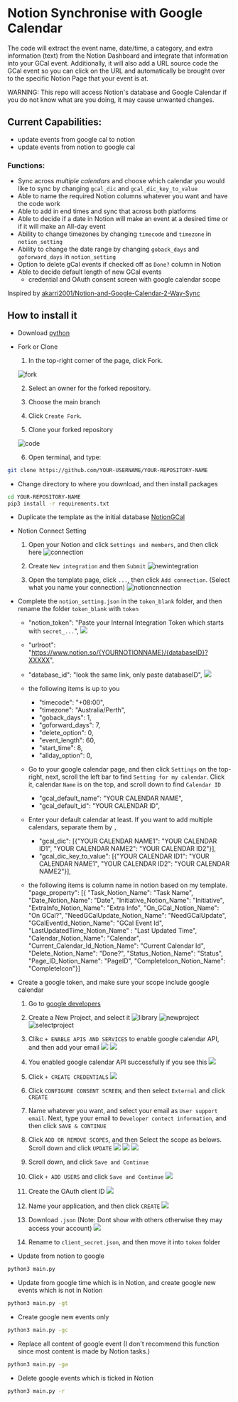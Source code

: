 # Notion Synchronise with Google Calendar
The code will extract the event name, date/time, a category, and extra information (text) from the Notion Dashboard and integrate that information into your GCal event. Additionally, it will also add a URL source code the GCal event so you can click on the URL and automatically be brought over to the specific Notion Page that your event is at.

WARNING: This repo will access Notion's database and Google Calendar if you do not know what are you doing, it may cause unwanted changes.

## Current Capabilities:
- update events from google cal to notion
- update events from notion to google cal

### Functions:
- Sync across *multiple calendars* and choose which calendar you would like to sync by changing `gcal_dic` and `gcal_dic_key_to_value`
- Able to name the required Notion columns whatever you want and have the code work
- Able to add in end times and sync that across both platforms
- Able to decide if a date in Notion will make an event at a desired time or if it will make an All-day event
- Ability to change timezones by changing `timecode` and `timezone` in `notion_setting`
- Ability to change the date range by changing `goback_days` and `goforward_days` in `notion_setting`
- Option to delete gCal events if checked off as `Done?` column in Notion
- Able to decide default length of new GCal events 
    - credential and OAuth consent screen with google calendar scope

Inspired by [akarri2001/Notion-and-Google-Calendar-2-Way-Sync](https://github.com/akarri2001/Notion-and-Google-Calendar-2-Way-Sync)

## How to install it
- Download [python](https://www.python.org/downloads/)

- Fork or Clone

    1. In the top-right corner of the page, click Fork.

    ![fork](./assets/fork.png)

    2. Select an owner for the forked repository.

    3. Choose the main branch 

    4. Click `Create Fork`.

    5. Clone your forked repository

    ![code](./assets/code.png)

    6. Open terminal, and type:

```bash
git clone https://github.com/YOUR-USERNAME/YOUR-REPOSITORY-NAME
```

- Change directory to where you download, and then install packages

```bash
cd YOUR-REPOSITORY-NAME
pip3 install -r requirements.txt
```

- Duplicate the template as the initial database [NotionGCal](https://huixin.notion.site/aa639e48cfee4216976756f33cf57c8e?v=6db9353f3bc54029807c539ffc3dfdb4)

- Notion Connect Setting

    1. Open your Notion and click `Settings and members`, and then click here
    ![connection](./assets/connection.png)

    2. Create `New integration` and then `Submit`
    ![newintegration](./assets/newintegration.png)

    3. Open the template page, click `...`, then click `Add connection`. (Select what you name your connection)
    ![notioncnnection](./assets/notionconnect.png)

- Complete the `notion_setting.json` in the `token_blank` folder, and then rename the folder `token_blank` with `token`

    - "notion_token": "Paste your Internal Integration Token which starts with `secret_...`",
    ![](./assets/secrets.png)

    - "urlroot": "https://www.notion.so/{YOURNOTIONNAME}/{databaseID}?XXXXX",
    - "database_id": "look the same link, only paste databaseID",
    ![](./assets/copylink.png)

    - the following items is up to you
        - "timecode": "+08:00",
        - "timezone": "Australia/Perth",
        - "goback_days": 1,
        - "goforward_days": 7,
        - "delete_option": 0,
        - "event_length": 60,
        - "start_time": 8,
        - "allday_option": 0,

    - Go to your google calendar page, and then click `Settings` on the top-right, next, scroll the left bar to find `Setting for my calendar`. Click it, calendar `Name` is on the top, and scroll down to find `Calendar ID`
        - "gcal_default_name": "YOUR CALENDAR NAME",
        - "gcal_default_id": "YOUR CALENDAR ID",
    - Enter your default calendar at least. If you want to add multiple calendars, separate them by `,` 
        - "gcal_dic": [{"YOUR CALENDAR NAME1": "YOUR CALENDAR ID1", "YOUR CALENDAR NAME2": "YOUR CALENDAR ID2"}],
        - "gcal_dic_key_to_value": [{"YOUR CALENDAR ID1": "YOUR CALENDAR NAME1", "YOUR CALENDAR ID2": "YOUR CALENDAR NAME2"}],

    - the following items is column name in notion based on my template.
        "page_property": [{
        "Task_Notion_Name": "Task Name", 
        "Date_Notion_Name": "Date",
        "Initiative_Notion_Name": "Initiative",
        "ExtraInfo_Notion_Name": "Extra Info",
        "On_GCal_Notion_Name": "On GCal?",
        "NeedGCalUpdate_Notion_Name": "NeedGCalUpdate",
        "GCalEventId_Notion_Name": "GCal Event Id",
        "LastUpdatedTime_Notion_Name" : "Last Updated Time",
        "Calendar_Notion_Name": "Calendar",
        "Current_Calendar_Id_Notion_Name": "Current Calendar Id",
        "Delete_Notion_Name": "Done?",
        "Status_Notion_Name": "Status",
        "Page_ID_Notion_Name": "PageID",
        "CompleteIcon_Notion_Name": "CompleteIcon"}]

- Create a google token, and make sure your scope include google calendar
    1. Go to [google developers](https://console.developers.google.com/) 

    2. Create a New Project, and select it
    ![library](./assets/library.png)
    ![newproject](./assets/newproject.png)
    ![selectproject](./assets/selectproject.png)

    3. Clikc `+ ENABLE APIS AND SERVICES` to enable google calendar API, and then add your email
    ![](./assets/library.png)
    ![](./assets/searchapi.png)

    4. You enabled google calendar API successfully if you see this
    ![](./assets/enabled.png)

    5. Click `+ CREATE CREDENTIALS`
    ![](./assets/OAuthID.png)
    
    6. Click `CONFIGURE CONSENT SCREEN`, and then select `External` and click `CREATE`
    
    7. Name whatever you want, and select your email as `User support email`. Next, type your email to `Developer contect information`, and then click `SAVE & CONTINUE`

    8. Click `ADD OR REMOVE SCOPES`, and then Select the scope as belows. Scroll down and click `UPDATE` 
    ![](./assets/addscope.png)
    ![](./assets/searchscope.png)
    ![](./assets/googleapi.png)

    9. Scroll down, and click `Save and Continue`
    
    10. Click `+ ADD USERS` and click `Save and Continue`
    ![](./assets/adduser.png)

    11. Create the OAuth client ID
    ![](./assets/createcredential.png)
    
    12. Name your application, and then click `CREATE`
    ![](./assets/credentialname.png)

    13. Download `.json` (Note: Dont show with others otherwise they may access your account)
    ![](./assets/credentialdownload.png)

    14. Rename to `client_secret.json`, and then move it into `token` folder


- Update from notion to google

```bash
python3 main.py
```

- Update from google time which is in Notion, and create google new events which is not in Notion

```bash
python3 main.py -gt
```

- Create google new events only

```bash
python3 main.py -gc
```

- Replace all content of google event
(I don't recommend this function since most content is made by Notion tasks.)

```bash
python3 main.py -ga
```

- Delete google events which is ticked in Notion

```bash
python3 main.py -r
```